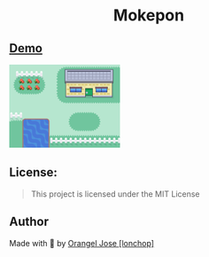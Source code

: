 <h1 align="center" id="title">Mokepon</h1>

## [Demo](https://mokepon-multiplayer.herokuapp.com/)

<img src="./public/assets/mokemap.png" width="200" alt="My cool logo"/>

## License:

> This project is licensed under the MIT License

## Author

Made with 💚 by [Orangel Jose [lonchop]](https://www.linkedin.com/in/orangel-gonzalez)
